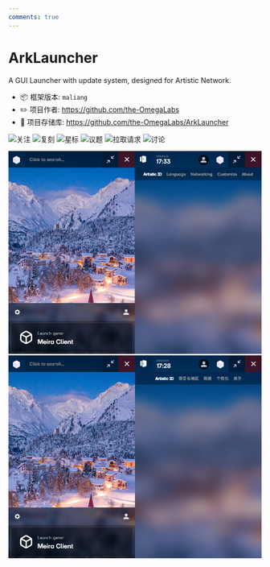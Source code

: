 ```yaml
---
comments: true
---
```


# ArkLauncher

A GUI Launcher with update system, designed for Artistic Network.

* 📦 框架版本: `maliang`
* ✏️ 项目作者: <https://github.com/the-OmegaLabs>
* 🚀 项目存储库: <https://github.com/the-OmegaLabs/ArkLauncher>

![关注](https://img.shields.io/github/watchers/the-OmegaLabs/ArkLauncher?label=Watchers&logo=github&style=flat "关注")
![复刻](https://img.shields.io/github/forks/the-OmegaLabs/ArkLauncher?label=Forks&logo=github&style=flat "复刻")
![星标](https://img.shields.io/github/stars/the-OmegaLabs/ArkLauncher?label=Stars&color=gold&logo=github&style=flat "星标")
![议题](https://img.shields.io/github/issues/the-OmegaLabs/ArkLauncher?label=Issues&logo=github&style=flat "议题")
![拉取请求](https://img.shields.io/github/issues-pr/the-OmegaLabs/ArkLauncher?label=Pull%20Requests&logo=github&style=flat "拉取请求")
![讨论](https://img.shields.io/github/discussions/the-OmegaLabs/ArkLauncher?label=Discussions&logo=github&style=flat "讨论")

![light](https://github.com/the-OmegaLabs/ArkLauncher/blob/main/preview/preview-cn-light.png?raw=true#only-light)
![dark](https://github.com/the-OmegaLabs/ArkLauncher/blob/main/preview/preview-cn-dark.png?raw=true#only-dark)
